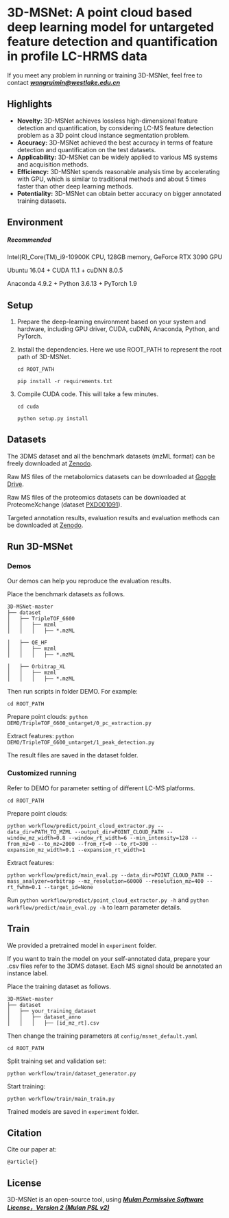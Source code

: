 # 3D-MSNet: A point cloud based deep learning model for untargeted feature detection and quantification in profile LC-HRMS data

If you meet any problem in running or training 3D-MSNet, feel free to contact ***wangruimin@westlake.edu.cn***


## Highlights
- **Novelty:** 3D-MSNet achieves lossless high-dimensional feature detection and quantification, by considering LC-MS feature detection problem as a 3D point cloud instance segmentation problem.
- **Accuracy:** 3D-MSNet achieved the best accuracy in terms of feature detection and quantification on the test datasets. 
- **Applicability:** 3D-MSNet can be widely applied to various MS systems and acquisition methods. 
- **Efficiency:** 3D-MSNet spends reasonable analysis time by accelerating with GPU, which is similar to traditional methods and about 5 times faster than other deep learning methods. 
- **Potentiality:** 3D-MSNet can obtain better accuracy on bigger annotated training datasets.


## Environment
##### Recommended
Intel(R)_Core(TM)_i9-10900K CPU, 128GB memory, GeForce RTX 3090 GPU

Ubuntu 16.04 + CUDA 11.1 + cuDNN 8.0.5

Anaconda 4.9.2 + Python 3.6.13 + PyTorch 1.9

## Setup
1. Prepare the deep-learning environment based on your system and hardware, 
   including GPU driver, CUDA, cuDNN, Anaconda, Python, and PyTorch.
   
2. Install the dependencies. Here we use ROOT_PATH to represent the root path of 3D-MSNet.
    
    ```cd ROOT_PATH```
   
    ```pip install -r requirements.txt```
        
3. Compile CUDA code. This will take a few minutes.
   
    ```cd cuda```
   
    ```python setup.py install```


## Datasets
The 3DMS dataset and all the benchmark datasets (mzML format) can be freely downloaded at [Zenodo](https://zenodo.org/record/6582912).

Raw MS files of the metabolomics datasets can be downloaded at [Google Drive](https://drive.google.com/drive/folders/1PRDIvihGFgkmErp2fWe41UR2Qs2VY_5G).

Raw MS files of the proteomics datasets can be downloaded at ProteomeXchange (dataset [PXD001091](http://proteomecentral.proteomexchange.org/cgi/GetDataset?ID=PXD001091)).

Targeted annotation results, evaluation results and evaluation methods can be downloaded at [Zenodo](https://zenodo.org/record/6582912).

## Run 3D-MSNet
### Demos
Our demos can help you reproduce the evaluation results.

Place the benchmark datasets as follows.
```
3D-MSNet-master
├── dataset
│   ├── TripleTOF_6600
│   │   ├── mzml
│   │   │   ├── *.mzML

│   ├── QE_HF
│   │   ├── mzml
│   │   │   ├── *.mzML

│   ├── Orbitrap_XL
│   │   ├── mzml
│   │   │   ├── *.mzML
```
Then run scripts in folder DEMO. For example:

```cd ROOT_PATH```

Prepare point clouds: ```python DEMO/TripleTOF_6600_untarget/0_pc_extraction.py```

Extract features: ```python DEMO/TripleTOF_6600_untarget/1_peak_detection.py```

The result files are saved in the dataset folder.

### Customized running

Refer to DEMO for parameter setting of different LC-MS platforms.

```cd ROOT_PATH```

Prepare point clouds:

```python workflow/predict/point_cloud_extractor.py --data_dir=PATH_TO_MZML --output_dir=POINT_CLOUD_PATH --window_mz_width=0.8 --window_rt_width=6 --min_intensity=128 --from_mz=0 --to_mz=2000 --from_rt=0 --to_rt=300 --expansion_mz_width=0.1 --expansion_rt_width=1```

Extract features:

```python workflow/predict/main_eval.py --data_dir=POINT_CLOUD_PATH --mass_analyzer=orbitrap --mz_resolution=60000 --resolution_mz=400 --rt_fwhm=0.1 --target_id=None```

Run ```python workflow/predict/point_cloud_extractor.py -h``` and ```python workflow/predict/main_eval.py -h``` to learn parameter details.

## Train 
We provided a pretrained model in ```experiment``` folder.

If you want to train the model on your self-annotated data, prepare your .csv files refer to the 3DMS dataset.
Each MS signal should be annotated an instance label.

Place the training dataset as follows.
```
3D-MSNet-master
├── dataset
│   ├── your_training_dataset
│   │   ├── dataset_anno
│   │   │   ├── [id_mz_rt].csv
```

Then change the training parameters at ```config/msnet_default.yaml```

```cd ROOT_PATH```

Split training set and validation set:

```python workflow/train/dataset_generator.py```

Start training:

```python workflow/train/main_train.py```

Trained models are saved in ```experiment``` folder.

## Citation

Cite our paper at:
```
@article{}
```

## License

3D-MSNet is an open-source tool, using [***Mulan Permissive Software License，Version 2 (Mulan PSL v2)***](http://license.coscl.org.cn/MulanPSL2)

